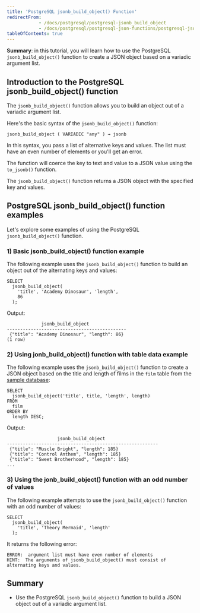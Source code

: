 ```yaml
---
title: 'PostgreSQL jsonb_build_object() Function'
redirectFrom:
            - /docs/postgresql/postgresql-jsonb_build_object 
            - /docs/postgresql/postgresql-json-functions/postgresql-jsonb_build_object/
tableOfContents: true
---
```


**Summary**: in this tutorial, you will learn how to use the PostgreSQL `jsonb_build_object()` function to create a JSON object based on a variadic argument list.

## Introduction to the PostgreSQL jsonb_build_object() function

The `jsonb_build_object()` function allows you to build an object out of a variadic argument list.

Here's the basic syntax of the `jsonb_build_object()` function:

```
jsonb_build_object ( VARIADIC "any" ) → jsonb
```

In this syntax, you pass a list of alternative keys and values. The list must have an even number of elements or you'll get an error.

The function will coerce the key to text and value to a JSON value using the `to_jsonb()` function.

The `jsonb_build_object()` function returns a JSON object with the specified key and values.

## PostgreSQL jsonb_build_object() function examples

Let's explore some examples of using the PostgreSQL `jsonb_build_object()` function.

### 1) Basic jsonb_build_object() function example

The following example uses the `jsonb_build_object()` function to build an object out of the alternating keys and values:

```
SELECT
  jsonb_build_object(
    'title', 'Academy Dinosaur', 'length',
    86
  );
```

Output:

```
             jsonb_build_object
---------------------------------------------
 {"title": "Academy Dinosaur", "length": 86}
(1 row)
```

### 2) Using jonb_build_object() function with table data example

The following example uses the `jsonb_build_object()` function to create a JSON object based on the title and length of films in the `film` table from the [sample database](https://www.postgresqltutorial.com/postgresql-getting-started/postgresql-sample-database/):

```
SELECT
  jsonb_build_object('title', title, 'length', length)
FROM
  film
ORDER BY
  length DESC;
```

Output:

```
                   jsonb_build_object
---------------------------------------------------------
 {"title": "Muscle Bright", "length": 185}
 {"title": "Control Anthem", "length": 185}
 {"title": "Sweet Brotherhood", "length": 185}
...
```

### 3) Using the jonb_build_object() function with an odd number of values

The following example attempts to use the `jsonb_build_object()` function with an odd number of values:

```
SELECT
  jsonb_build_object(
    'title', 'Theory Mermaid', 'length'
  );
```

It returns the following error:

```
ERROR:  argument list must have even number of elements
HINT:  The arguments of jsonb_build_object() must consist of alternating keys and values.
```

## Summary

- Use the PostgreSQL `jsonb_build_object()` function to build a JSON object out of a variadic argument list.

